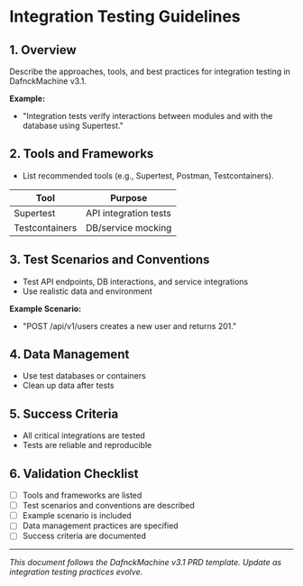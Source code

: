 # Integration Testing Guidelines

## 1. Overview
Describe the approaches, tools, and best practices for integration testing in DafnckMachine v3.1.

**Example:**
- "Integration tests verify interactions between modules and with the database using Supertest."

## 2. Tools and Frameworks
- List recommended tools (e.g., Supertest, Postman, Testcontainers).

| Tool        | Purpose                |
|-------------|------------------------|
| Supertest   | API integration tests  |
| Testcontainers | DB/service mocking  |

## 3. Test Scenarios and Conventions
- Test API endpoints, DB interactions, and service integrations
- Use realistic data and environment

**Example Scenario:**
- "POST /api/v1/users creates a new user and returns 201."

## 4. Data Management
- Use test databases or containers
- Clean up data after tests

## 5. Success Criteria
- All critical integrations are tested
- Tests are reliable and reproducible

## 6. Validation Checklist
- [ ] Tools and frameworks are listed
- [ ] Test scenarios and conventions are described
- [ ] Example scenario is included
- [ ] Data management practices are specified
- [ ] Success criteria are documented

---
*This document follows the DafnckMachine v3.1 PRD template. Update as integration testing practices evolve.* 